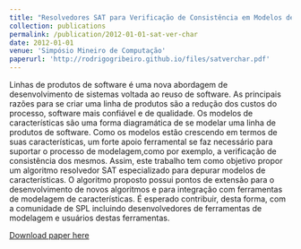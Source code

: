 ```yaml
---
title: "Resolvedores SAT para Verificação de Consistência em Modelos de Características"
collection: publications
permalink: /publication/2012-01-01-sat-ver-char
date: 2012-01-01
venue: 'Simpósio Mineiro de Computação'
paperurl: 'http://rodrigogribeiro.github.io/files/satverchar.pdf'
---
```


Linhas de produtos de software é uma nova abordagem de desenvolvimento de sistemas voltada ao reuso de software. As principais razões para se criar uma linha de produtos são a redução dos custos do processo, software mais confiável e de qualidade. Os modelos de características são uma forma diagramática de se modelar uma linha de produtos de software. Como os modelos estão crescendo em termos de suas características, um forte apoio ferramental se faz necessário para suportar o processo de modelagem,como por exemplo, a verificação de consistência dos mesmos. Assim, este trabalho tem como objetivo propor um algoritmo resolvedor SAT especializado para depurar modelos de características. O algoritmo proposto possui pontos de extensão para o desenvolvimento de novos algoritmos e para integração com ferramentas de modelagem de características. É esperado contribuir, desta forma, com a comunidade de SPL incluindo desenvolvedores de ferramentas de modelagem e usuários destas ferramentas.


[Download paper here](http://rodrigogribeiro.github.io/files/satverchar.pdf)
